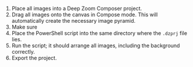 1. Place all images into a Deep Zoom Composer project.
2. Drag all images onto the canvas in Compose mode.  This will automatically create the necessary image pyramid.
3. Make sure
4. Place the PowerShell script into the same directory where the `.dzprj` file lies.
5. Run the script; it should arrange all images, including the background correctly.
6. Export the project.